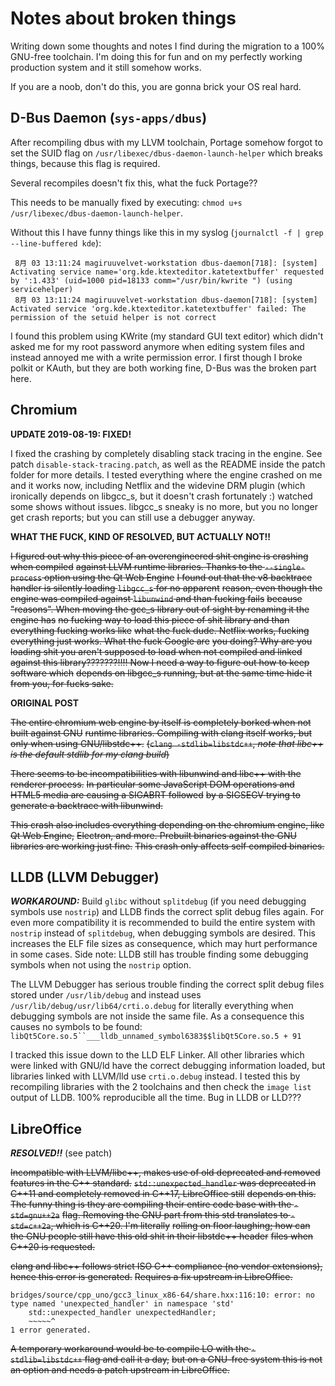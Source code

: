 # Notes about broken things

Writing down some thoughts and notes I find during the migration to a 100% GNU-free toolchain.
I'm doing this for fun and on my perfectly working production system and it still somehow works.

If you are a noob, don't do this, you are gonna brick your OS real hard.


## D-Bus Daemon (`sys-apps/dbus`)

After recompiling dbus with my LLVM toolchain, Portage somehow forgot to set the SUID flag
on `/usr/libexec/dbus-daemon-launch-helper` which breaks things, because this flag is required.

Several recompiles doesn't fix this, what the fuck Portage??

This needs to be manually fixed by executing: `chmod u+s /usr/libexec/dbus-daemon-launch-helper`.

Without this I have funny things like this in my syslog (`journalctl -f | grep --line-buffered kde`):

```plain
 8月 03 13:11:24 magiruuvelvet-workstation dbus-daemon[718]: [system] Activating service name='org.kde.ktexteditor.katetextbuffer' requested by ':1.433' (uid=1000 pid=18133 comm="/usr/bin/kwrite ") (using servicehelper)
 8月 03 13:11:24 magiruuvelvet-workstation dbus-daemon[718]: [system] Activated service 'org.kde.ktexteditor.katetextbuffer' failed: The permission of the setuid helper is not correct
```

I found this problem using KWrite (my standard GUI text editor) which didn't asked me for
my root password anymore when editing system files and instead annoyed me with a write
permission error. I first though I broke polkit or KAuth, but they are both working fine,
D-Bus was the broken part here.


## Chromium

**UPDATE 2019-08-19: FIXED!**

I fixed the crashing by completely disabling stack tracing in the engine. See patch
`disable-stack-tracing.patch`, as well as the README inside the patch folder for more
details. I tested everything where the engine crashed on me and it works now, including
Netflix and the widevine DRM plugin (which ironically depends on libgcc_s, but it doesn't
crash fortunately :) watched some shows without issues. libgcc_s sneaky is no more, but
you no longer get crash reports; but you can still use a debugger anyway.

**WHAT THE FUCK, KIND OF RESOLVED, BUT ACTUALLY NOT!!**

~~I figured out why this piece of an overengineered shit engine is crashing when compiled~~
~~against LLVM runtime libraries. Thanks to the `--single-process` option using the Qt Web Engine~~
~~I found out that the v8 backtrace handler is silently loading `libgcc_s` for no apparent~~
~~reason, even though the engine was compiled against `libunwind` and than fucking fails~~
~~because "reasons". When moving the gcc_s library out of sight by renaming it the engine has~~
~~no fucking way to load this piece of shit library and than everything fucking works like~~
~~what the fuck dude. Netflix works, fucking everything just works. What the fuck Google are~~
~~you doing? Why are you loading shit you aren't supposed to load when not compiled and linked~~
~~against this library???????!!!! Now I need a way to figure out how to keep software which~~
~~depends on libgcc_s running, but at the same time hide it from you, for fucks sake.~~

**ORIGINAL POST**

~~The entire chromium web engine by itself is completely borked when not built against GNU~~
~~runtime libraries. Compiling with clang itself works, but only when using GNU/libstdc++.~~
~~(`clang -stdlib=libstdc++`, *note that libc++ is the default stdlib for my clang build*)~~

~~There seems to be incompatibilities with libunwind and libc++ with the renderer process.~~
~~In particular some JavaScript DOM operations and HTML5 media are causing a SIGABRT followed~~
~~by a SIGSEGV trying to generate a backtrace with libunwind.~~

~~This crash also includes everything depending on the chromium engine, like Qt Web Engine,~~
~~Electron, and more. Prebuilt binaries against the GNU libraries are working just fine.~~
~~This crash only affects self compiled binaries.~~


## LLDB (LLVM Debugger)

***WORKAROUND:*** Build `glibc` without `splitdebug` (if you need debugging symbols use `nostrip`)
and LLDB finds the correct split debug files again. For even more compatibility it is recommended
to build the entire system with `nostrip` instead of `splitdebug`, when debugging symbols are desired.
This increases the ELF file sizes as consequence, which may hurt performance in some cases.
Side note: LLDB still has trouble finding some debugging symbols when not using the `nostrip` option.

The LLVM Debugger has serious trouble finding the correct split debug files
stored under `/usr/lib/debug` and instead uses `/usr/lib/debug/usr/lib64/crti.o.debug`
for literally everything when debugging symbols are not inside the same file.
As a consequence this causes no symbols to be found:
`libQt5Core.so.5``___lldb_unnamed_symbol6383$$libQt5Core.so.5 + 91`

I tracked this issue down to the LLD ELF Linker. All other libraries which were
linked with GNU/ld have the correct debugging information loaded, but libraries
linked with LLVM/lld use `crti.o.debug` instead. I tested this by recompiling
libraries with the 2 toolchains and then check the `image list` output of LLDB.
100% reproducible all the time. Bug in LLDB or LLD???


## LibreOffice

***RESOLVED!!*** (see patch)

~~Incompatible with LLVM/libc++, makes use of old deprecated and removed features in the C++ standard.~~
~~`std::unexpected_handler` was deprecated in C++11 and completely removed in C++17, LibreOffice still~~
~~depends on this. The funny thing is they are compiling their entire code base with the `-std=gnu++2a`~~
~~flag. Removing the GNU part from this std translates to `-std=c++2a`, which is C++20. I'm literally~~
~~rolling on floor laughing; how can the GNU people still have this old shit in their libstdc++ header~~
~~files when C++20 is requested.~~

~~clang and libc++ follows strict ISO C++ compliance (no vendor extensions), hence this error is generated.~~
~~Requires a fix upstream in LibreOffice.~~

```plain
bridges/source/cpp_uno/gcc3_linux_x86-64/share.hxx:116:10: error: no type named 'unexpected_handler' in namespace 'std'
    std::unexpected_handler unexpectedHandler;
    ~~~~~^
1 error generated.
```

~~A temporary workaround would be to compile LO with the `-stdlib=libstdc++` flag and call it a day,~~
~~but on a GNU-free system this is not an option and needs a patch upstream in LibreOffice.~~
